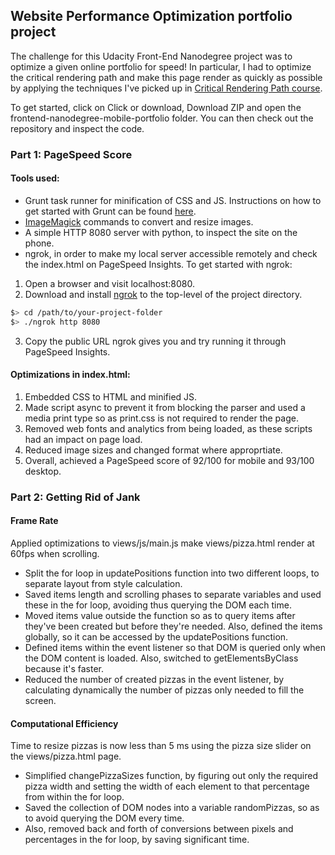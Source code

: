 ## Website Performance Optimization portfolio project

The challenge for this Udacity Front-End Nanodegree project was to optimize a given online portfolio for speed! In particular, I had to optimize the critical rendering path and make this page render as quickly as possible by applying the techniques I've picked up in [Critical Rendering Path course](https://www.udacity.com/course/ud884).

To get started, click on Click or download, Download ZIP and open the frontend-nanodegree-mobile-portfolio folder. You can then check out the repository and inspect the code.

### Part 1: PageSpeed Score

#### Tools used:

- Grunt task runner for minification of CSS and JS. Instructions on how to get started with Grunt can be found [here](https://gruntjs.com/).
- [ImageMagick](https://www.imagemagick.org/script/index.php) commands to convert and resize images.
- A simple HTTP 8080 server with python, to inspect the site on the phone.
- ngrok, in order to make my local server accessible remotely and check the index.html on PageSpeed Insights. To get started with ngrok:

1. Open a browser and visit localhost:8080.
2. Download and install [ngrok](https://ngrok.com/) to the top-level of the project directory.

  ``` bash
  $> cd /path/to/your-project-folder
  $> ./ngrok http 8080
  ```

3. Copy the public URL ngrok gives you and try running it through PageSpeed Insights.

#### Optimizations in index.html:

1. Embedded CSS to HTML and minified JS.
2. Made script async to prevent it from blocking the parser and used a media print type so as print.css is not required to render the page.
3. Removed web fonts and analytics from being loaded, as these scripts had an impact on page load.
4. Reduced image sizes and changed format where approprtiate.
5. Overall, achieved a PageSpeed score of 92/100 for mobile and 93/100 desktop.

### Part 2: Getting Rid of Jank

#### Frame Rate

Applied optimizations to views/js/main.js make views/pizza.html render at 60fps when scrolling.

- Split the for loop in updatePositions function into two different loops, to separate layout from style calculation.
- Saved items length and scrolling phases to separate variables and used these in the for loop, avoiding thus querying the DOM each time.
- Moved items value outside the function so as to query items after they've been created but before they're needed. Also, defined the items globally, so it can be accessed by the updatePositions function.
- Defined items within the event listener so that DOM is queried only when the DOM content is loaded. Also, switched to getElementsByClass because it's faster.
- Reduced the number of created pizzas in the event listener, by calculating dynamically the number of pizzas only needed to fill the screen.

#### Computational Efficiency

Time to resize pizzas is now less than 5 ms using the pizza size slider on the views/pizza.html page.

- Simplified changePizzaSizes function, by figuring out only the required pizza width and setting the width of each element to that percentage from within the for loop.
- Saved the collection of DOM nodes into a variable randomPizzas, so as to avoid querying the DOM every time.
- Also, removed back and forth of conversions between pixels and percentages in the for loop, by saving significant time.
